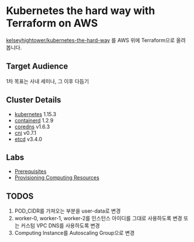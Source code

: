 # Kubernetes the hard way with Terraform on AWS

[kelseyhightower/kubernetes-the-hard-way](https://github.com/kelseyhightower/kubernetes-the-hard-way) 를 AWS 위에 Terraform으로 올려봅니다.

## Target Audience

1차 목표는 사내 세미나, 그 이후 다듬기

## Cluster Details

- [kubernetes](https://github.com/kubernetes/kubernetes) 1.15.3
- [containerd](https://github.com/containerd/containerd) 1.2.9
- [coredns](https://github.com/coredns/coredns) v1.6.3
- [cni](https://github.com/containernetworking/cni) v0.7.1
- [etcd](https://github.com/coreos/etcd) v3.4.0

## Labs

- [Prerequisites](docs/00-prerequisites.md)
- [Provisioning Computing Resources](docs/01-compute-resources.md)

## TODOS

1. POD_CIDR를 가져오는 부분을 user-data로 변경
2. worker-0, worker-1, worker-2를 인스턴스 아이디를 그대로 사용하도록 변경 또는 커스텀 VPC DNS를 사용하도록 변경
3. Computing Instance를 Autoscaling Group으로 변경
